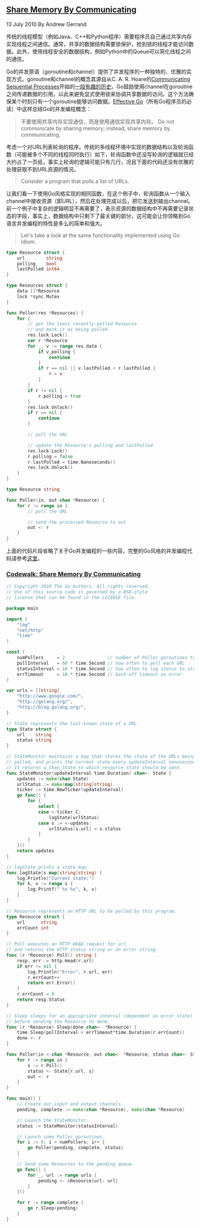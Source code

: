 ## [Share Memory By Communicating](https://blog.golang.org/share-memory-by-communicating)

13 July 2010 By Andrew Gerrand

传统的线程模型（例如Java、C++和Python程序）需要程序员自己通过共享内存实现线程之间通信。通常，共享的数据结构需要锁保护，抢到锁的线程才能访问数据。此外，使用线程安全的数据结构，例如Python中的Queue可以简化线程之间的通信。

Go的并发原语（goroutine和channel）提供了并发程序的一种独特的、优雅的实现方式。goroutine和channel的概念其源自从C. A. R. Hoare的[Communicating Sequential Processes](http://www.usingcsp.com/)开始的[一段有趣的历史](http://swtch.com/~rsc/thread/)。Go鼓励使用channel在goroutine之间传递数据的引用，以此来避免显式使用锁来协调共享数据的访问。这个方法确保某个时刻只有一个goroutine能够访问数据。[Effective Go](http://golang.org/doc/effective_go.html)（所有Go程序员的必读）中这样总结Go的并发编程概念：
>不要使用共享内存实现通信，而是使用通信实现共享内存。
>Do not communicate by sharing memory; instead, share memory by communicating.

考虑一个对URL列表轮询的程序。传统的多线程环境中实现的数据结构以及轮询函数（可能被多个不同的线程同时执行）如下，轮询函数中还没写轮询的逻辑就已经大约占了一页纸，事实上轮询的逻辑可能只有几行，况且下面的代码还没有优雅的处理获取不到URL资源的情况。
>Consider a program that polls a list of URLs.

让我们看一下使用Go风格实现的相同函数，在这个例子中，轮询函数从一个输入channel中接收资源（即URL），然后在处理完成以后，把它发送到输出channel。前一个例子中复杂的逻辑明显不再需要了，表示资源的数据结构中不再需要记录状态的字段，事实上，数据结构中只剩下了最关键的部分，这可能会让你领略到Go语言并发编程的特性是多么的简单和强大。
>Let's take a look at the same functionality implemented using Go idiom. 

```go
type Resource struct {
    url        string
    polling    bool
    lastPolled int64
}

type Resources struct {
    data []*Resource
    lock *sync.Mutex
}

func Poller(res *Resources) {
    for {
        // get the least recently-polled Resource
        // and mark it as being polled
        res.lock.Lock()
        var r *Resource
        for _, v := range res.data {
            if v.polling {
                continue
            }
            if r == nil || v.lastPolled < r.lastPolled {
                r = v
            }
        }
        if r != nil {
            r.polling = true
        }
        res.lock.Unlock()
        if r == nil {
            continue
        }

        // poll the URL

        // update the Resource's polling and lastPolled
        res.lock.Lock()
        r.polling = false
        r.lastPolled = time.Nanoseconds()
        res.lock.Unlock()
    }
}

type Resource string

func Poller(in, out chan *Resource) {
    for r := range in {
        // poll the URL

        // send the processed Resource to out
        out <- r
    }
}
```

上面的代码片段省略了关于Go并发编程的一些内容，完整的Go风格的并发编程代码请参考[这里](http://golang.org/doc/codewalk/sharemem/)。

### [Codewalk: Share Memory By Communicating](https://golang.org/doc/codewalk/sharemem/)

```go
// Copyright 2010 The Go Authors. All rights reserved.
// Use of this source code is governed by a BSD-style
// license that can be found in the LICENSE file.

package main

import (
    "log"
    "net/http"
    "time"
)

const (
    numPollers     = 2                // number of Poller goroutines to launch
    pollInterval   = 60 * time.Second // how often to poll each URL
    statusInterval = 10 * time.Second // how often to log status to stdout
    errTimeout     = 10 * time.Second // back-off timeout on error
)

var urls = []string{
    "http://www.google.com/",
    "http://golang.org/",
    "http://blog.golang.org/",
}

// State represents the last-known state of a URL.
type State struct {
    url    string
    status string
}

// StateMonitor maintains a map that stores the state of the URLs being
// polled, and prints the current state every updateInterval nanoseconds.
// It returns a chan State to which resource state should be sent.
func StateMonitor(updateInterval time.Duration) chan<- State {
    updates := make(chan State)
    urlStatus := make(map[string]string)
    ticker := time.NewTicker(updateInterval)
    go func() {
        for {
            select {
            case <-ticker.C:
                logState(urlStatus)
            case s := <-updates:
                urlStatus[s.url] = s.status
            }
        }
    }()
    return updates
}

// logState prints a state map.
func logState(s map[string]string) {
    log.Println("Current state:")
    for k, v := range s {
        log.Printf(" %s %s", k, v)
    }
}

// Resource represents an HTTP URL to be polled by this program.
type Resource struct {
    url      string
    errCount int
}

// Poll executes an HTTP HEAD request for url
// and returns the HTTP status string or an error string.
func (r *Resource) Poll() string {
    resp, err := http.Head(r.url)
    if err != nil {
        log.Println("Error", r.url, err)
        r.errCount++
        return err.Error()
    }
    r.errCount = 0
    return resp.Status
}

// Sleep sleeps for an appropriate interval (dependent on error state)
// before sending the Resource to done.
func (r *Resource) Sleep(done chan<- *Resource) {
    time.Sleep(pollInterval + errTimeout*time.Duration(r.errCount))
    done <- r
}

func Poller(in <-chan *Resource, out chan<- *Resource, status chan<- State) {
    for r := range in {
        s := r.Poll()
        status <- State{r.url, s}
        out <- r
    }
}

func main() {
    // Create our input and output channels.
    pending, complete := make(chan *Resource), make(chan *Resource)

    // Launch the StateMonitor.
    status := StateMonitor(statusInterval)

    // Launch some Poller goroutines.
    for i := 0; i < numPollers; i++ {
        go Poller(pending, complete, status)
    }

    // Send some Resources to the pending queue.
    go func() {
        for _, url := range urls {
            pending <- &Resource{url: url}
        }
    }()

    for r := range complete {
        go r.Sleep(pending)
    }
}
```
